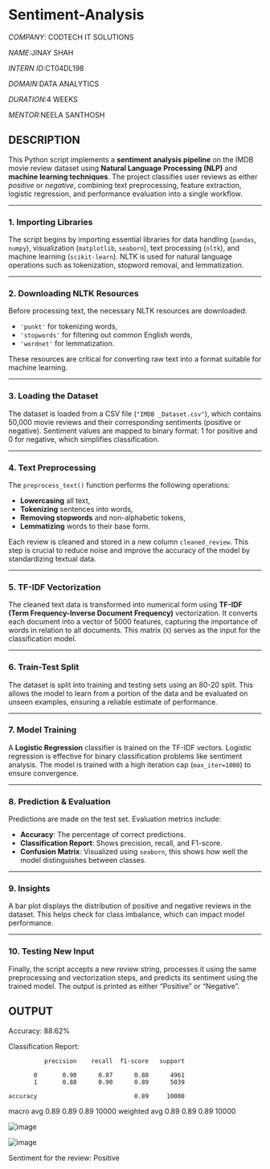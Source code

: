 # Sentiment-Analysis

*COMPANY*: CODTECH IT SOLUTIONS

*NAME*:JINAY SHAH

*INTERN ID*:CT04DL198

*DOMAIN*:DATA ANALYTICS

*DURATION*:4 WEEKS

*MENTOR*:NEELA SANTHOSH

## DESCRIPTION

This Python script implements a **sentiment analysis pipeline** on the IMDB movie review dataset using **Natural Language Processing (NLP)** and **machine learning techniques**. The project classifies user reviews as either *positive* or *negative*, combining text preprocessing, feature extraction, logistic regression, and performance evaluation into a single workflow.

---

### **1. Importing Libraries**

The script begins by importing essential libraries for data handling (`pandas`, `numpy`), visualization (`matplotlib`, `seaborn`), text processing (`nltk`), and machine learning (`scikit-learn`). NLTK is used for natural language operations such as tokenization, stopword removal, and lemmatization.

---

### **2. Downloading NLTK Resources**

Before processing text, the necessary NLTK resources are downloaded:

* `'punkt'` for tokenizing words,
* `'stopwords'` for filtering out common English words,
* `'wordnet'` for lemmatization.

These resources are critical for converting raw text into a format suitable for machine learning.

---

### **3. Loading the Dataset**

The dataset is loaded from a CSV file (`"IMDB _Dataset.csv"`), which contains 50,000 movie reviews and their corresponding sentiments (positive or negative). Sentiment values are mapped to binary format: 1 for positive and 0 for negative, which simplifies classification.

---

### **4. Text Preprocessing**

The `preprocess_text()` function performs the following operations:

* **Lowercasing** all text,
* **Tokenizing** sentences into words,
* **Removing stopwords** and non-alphabetic tokens,
* **Lemmatizing** words to their base form.

Each review is cleaned and stored in a new column `cleaned_review`. This step is crucial to reduce noise and improve the accuracy of the model by standardizing textual data.

---

### **5. TF-IDF Vectorization**

The cleaned text data is transformed into numerical form using **TF-IDF (Term Frequency-Inverse Document Frequency)** vectorization. It converts each document into a vector of 5000 features, capturing the importance of words in relation to all documents. This matrix (`X`) serves as the input for the classification model.

---

### **6. Train-Test Split**

The dataset is split into training and testing sets using an 80-20 split. This allows the model to learn from a portion of the data and be evaluated on unseen examples, ensuring a reliable estimate of performance.

---

### **7. Model Training**

A **Logistic Regression** classifier is trained on the TF-IDF vectors. Logistic regression is effective for binary classification problems like sentiment analysis. The model is trained with a high iteration cap (`max_iter=1000`) to ensure convergence.

---

### **8. Prediction & Evaluation**

Predictions are made on the test set. Evaluation metrics include:

* **Accuracy**: The percentage of correct predictions.
* **Classification Report**: Shows precision, recall, and F1-score.
* **Confusion Matrix**: Visualized using `seaborn`, this shows how well the model distinguishes between classes.

---

### **9. Insights**

A bar plot displays the distribution of positive and negative reviews in the dataset. This helps check for class imbalance, which can impact model performance.

---

### **10. Testing New Input**

Finally, the script accepts a new review string, processes it using the same preprocessing and vectorization steps, and predicts its sentiment using the trained model. The output is printed as either “Positive” or “Negative”.

## OUTPUT

Accuracy: 88.62%


Classification Report:

              precision    recall  f1-score   support

           0       0.90      0.87      0.88      4961
           1       0.88      0.90      0.89      5039

    accuracy                           0.89     10000
    
   macro avg       0.89      0.89      0.89     10000
weighted avg       0.89      0.89      0.89     10000

![image](https://github.com/user-attachments/assets/5f28da9d-6a93-41e4-8557-0e478ffa74de)

![image](https://github.com/user-attachments/assets/fff3a133-f1e4-43ea-b8cf-f4c5e74d4a8d)


Sentiment for the review: Positive
